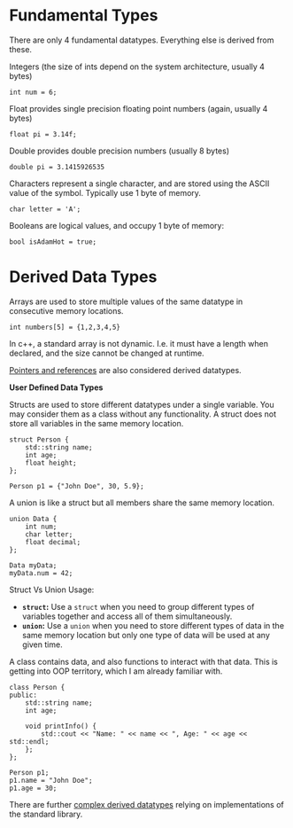 
# **Fundamental Types**

There are only 4 fundamental datatypes. Everything else is derived from these.

Integers (the size of ints depend on the system architecture, usually 4 bytes)
```
int num = 6;
```

Float provides single precision floating point numbers (again, usually 4 bytes)
```
float pi = 3.14f;
```

Double provides double precision numbers (usually 8 bytes)
```
double pi = 3.1415926535
```

Characters represent a single character, and are stored using the ASCII value of the symbol. Typically use 1 byte of memory.
```
char letter = 'A';
```

Booleans are logical values, and occupy 1 byte of memory:
```
bool isAdamHot = true;
```


# **Derived Data Types** 

Arrays are used to store multiple values of the same datatype in consecutive memory locations.
```
int numbers[5] = {1,2,3,4,5}
```

In c++, a standard array is not dynamic. I.e. it must have a length when declared, and the size cannot be changed at runtime.

[Pointers and references](obsidian://open?vault=Obsidian&file=CPP%2FLessons%2FPointers) are also considered derived datatypes.

**User Defined Data Types**

Structs are used to store different datatypes under a single variable. You may consider them as a class without any functionality. A struct does not store all variables in the same memory location.
```
struct Person {
    std::string name;
    int age;
    float height;
};

Person p1 = {"John Doe", 30, 5.9};
```

A union is like a struct but all members share the same memory location.
```
union Data {
    int num;
    char letter;
    float decimal;
};

Data myData;
myData.num = 42;
```

Struct Vs Union Usage: 

- **`struct`:** Use a `struct` when you need to group different types of variables together and access all of them simultaneously.
- **`union`:** Use a `union` when you need to store different types of data in the same memory location but only one type of data will be used at any given time.

A class contains data, and also functions to interact with that data. This is getting into OOP territory, which I am already familiar with.
```
class Person {
public:
    std::string name;
    int age;

    void printInfo() {
        std::cout << "Name: " << name << ", Age: " << age << std::endl;
    };
};

Person p1;
p1.name = "John Doe";
p1.age = 30;
```


There are further [complex derived datatypes](obsidian://open?vault=Obsidian&file=CPP%2FLessons%2FComplex%20Derived%20Data%20Types) relying on implementations of the standard library.